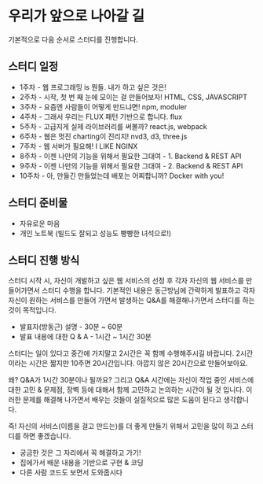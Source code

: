 # 우리가 앞으로 나아갈 길

기본적으로 다음 순서로 스터디를 진행합니다.

## 스터디 일정

* 1주차 - 웹 프로그래밍 is 뭔들. 내가 하고 싶은 것은!
* 2주차 - 시작, 첫 번 째 눈에 모이는 걸 만들어보자! HTML, CSS, JAVASCRIPT
* 3주차 - 요즘엔 사람들이 어떻게 만드냐면! npm, moduler
* 4주차 - 그래서 우리는 FLUX 패턴 기반으로 합니다. flux
* 5주차 - 고급지게 실제 라이브러리를 써볼까? react.js, webpack
* 6주차 - 웹은 멋진 charting이 진리지! nvd3, d3, three.js
* 7주차 - 웹 서버가 필요해! I LIKE NGINX
* 8주차 - 이젠 나만의 기능을 위해서 필요한 그대여 - 1. Backend & REST API
* 9주차 - 이젠 나만의 기능을 위해서 필요한 그대여 - 2. Backend & REST API
* 10주차 - 아, 만들긴 만들었는데 배포는 어찌합니까? Docker with you!

## 스터디 준비물

* 자유로운 마음
* 개인 노트북 (빌드도 잘되고 성능도 빵빵한 녀석으로!)

## 스터디 진행 방식

스터디 시작 시, 자신이 개발하고 싶은 웹 서비스의 선정 후 각자 자신의 웹 서비스를 만들어가면서 스터디 수행을 합니다. 기본적인 내용은 동근방님에 간략하게 발표하고 각자 자신이 원하는 서비스를 만들어 가면서 발생하는 Q&A를 해결해나가면서 스터디를 하는 것이 목적입니다.

* 발표자(방동근) 설명 - 30분 ~ 60분
* 발표 내용에 대한 Q & A - 1시간 ~ 1시간 30분

스터디는 일이 있다고 중간에 가지말고 2시간은 꼭 함께 수행해주시길 바랍니다. 2시간이라는 시간은 짧지만 10주면 20시간입니다. 아깝지 않은 20시간으로 만들어보아요.

왜? Q&A가 1시간 30분이나 될까요? 그리고 Q&A 시간에는 자신이 작업 중인 서비스에 대한 고민 & 문제점, 장벽 등에 대해서 함께 고민하고 논의하는 시간이 될 것 입니다. 이러한 문제를 해결해 나가면서 배우는 것들이 실질적으로 많은 도움이 된다고 생각합니다.

즉! 자신의 서비스(이름을 걸고 만드는)를 더 좋게 만들기 위해서 고민을 많이 하고 스터디를 하면 좋겠습니다.

* 궁금한 것은 그 자리에서 꼭 해결하고 가기!
* 집에가서 배운 내용을 기반으로 구현 & 코딩
* 다른 사람 코드도 보면서 도와줍시다
